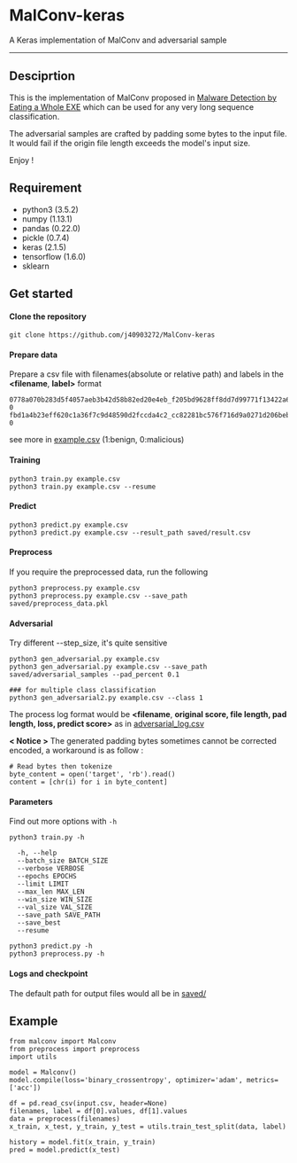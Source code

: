 # MalConv-keras
A Keras implementation of MalConv and adversarial sample

---
## Desciprtion

This is the implementation of MalConv proposed in [Malware Detection by Eating a Whole EXE](https://arxiv.org/abs/1710.09435) which can be used for any very long sequence classification.

The adversarial samples are crafted by padding some bytes to the input file. It would fail if the origin file length exceeds the model's input size.

Enjoy !

## Requirement
- python3 (3.5.2)
- numpy (1.13.1)
- pandas (0.22.0)
- pickle (0.7.4)
- keras (2.1.5)
- tensorflow (1.6.0)
- sklearn

## Get started
#### Clone the repository
```
git clone https://github.com/j40903272/MalConv-keras
```
#### Prepare data
Prepare a csv file with filenames(absolute or relative path) and labels in the  **<filename**, **label>**  format
```
0778a070b283d5f4057aeb3b42d58b82ed20e4eb_f205bd9628ff8dd7d99771f13422a665a70bb916, 0
fbd1a4b23eff620c1a36f7c9d48590d2fccda4c2_cc82281bc576f716d9a0271d206beb81ad078b53, 0
```
see more in [example.csv](https://github.com/j40903272/MalConv-keras/blob/master/example.csv) (1:benign, 0:malicious)
#### Training
```
python3 train.py example.csv
python3 train.py example.csv --resume
```
#### Predict
```
python3 predict.py example.csv
python3 predict.py example.csv --result_path saved/result.csv
```

#### Preprocess
If you require the preprocessed data, run the following
```
python3 preprocess.py example.csv
python3 preprocess.py example.csv --save_path saved/preprocess_data.pkl
```
#### Adversarial
Try different --step_size, it's quite sensitive
```
python3 gen_adversarial.py example.csv
python3 gen_adversarial.py example.csv --save_path saved/adversarial_samples --pad_percent 0.1

### for multiple class classification
python3 gen_adversarial2.py example.csv --class 1
```
The process log format would be **<filename**, **original score, file length, pad length, loss, predict score>**
as in [adversarial_log.csv](https://github.com/j40903272/MalConv-keras/blob/master/saved/adversarial_log.csv)

**< Notice >**
The generated padding bytes sometimes cannot be corrected encoded, a workaround is as follow :
```
# Read bytes then tokenize
byte_content = open('target', 'rb').read()
content = [chr(i) for i in byte_content]
```

#### Parameters
Find out more options with `-h`
```
python3 train.py -h

  -h, --help
  --batch_size BATCH_SIZE
  --verbose VERBOSE
  --epochs EPOCHS
  --limit LIMIT
  --max_len MAX_LEN
  --win_size WIN_SIZE
  --val_size VAL_SIZE
  --save_path SAVE_PATH
  --save_best
  --resume
  
python3 predict.py -h
python3 preprocess.py -h
```
#### Logs and checkpoint
The default path for output files would all be in [saved/](https://github.com/j40903272/MalConv-keras/tree/master/saved)

## Example
```
from malconv import Malconv
from preprocess import preprocess
import utils

model = Malconv()
model.compile(loss='binary_crossentropy', optimizer='adam', metrics=['acc'])

df = pd.read_csv(input.csv, header=None)
filenames, label = df[0].values, df[1].values
data = preprocess(filenames)
x_train, x_test, y_train, y_test = utils.train_test_split(data, label)

history = model.fit(x_train, y_train)
pred = model.predict(x_test)
```
